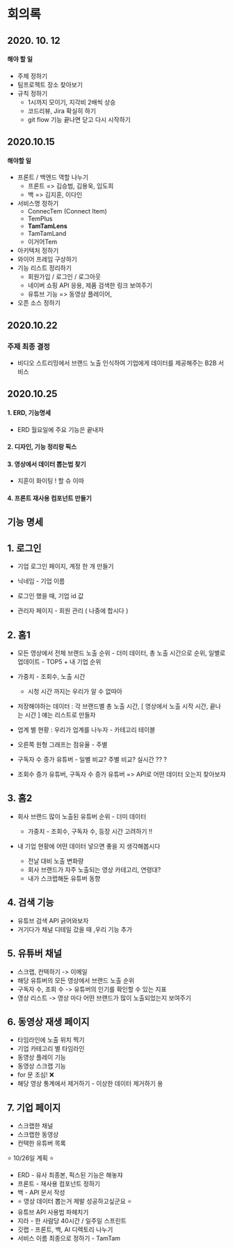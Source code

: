 # 회의록

## 2020. 10. 12

#### 해야 할 일

- 주제 정하기 
- 팀프로젝트 장소 찾아보기
- 규칙 정하기
  - 1시까지 모이기, 지각비 2배씩 상승
  - 코드리뷰, Jira 확실히 하기
  - git flow 기능 끝나면 닫고 다시 시작하기



## 2020.10.15

#### 해야할 일

- 프론트 / 백엔드 역할 나누기
  - 프론트 => 김승범, 김용욱, 임도희
  - 백 => 김지훈, 이다인 
- 서비스명 정하기
  - ConnecTem (Connect Item)
  - TemPlus
  - **TamTamLens**
  - TamTamLand
  - 이거어Tem
- 아키텍처 정하기
- 와이어 프레임 구상하기
- 기능 리스트 정리하기 
  - 회원가입 / 로그인 / 로그아웃
  - 네이버 쇼핑 API 응용, 제품 검색한 링크 보여주기
  - 유튜브 기능 => 동영상 플레이어, 
- 오픈 소스 정하기



## 2020.10.22

### 주제 최종 결정

- 비디오 스트리밍에서 브랜드 노출 인식하여 기업에게 데이터를 제공해주는 B2B 서비스 



## 2020.10.25

#### 1. ERD, 기능명세

- ERD 월요일에 주요 기능은 끝내자

#### 2. 디자인, 기능 정리랑 픽스

#### 3. 영상에서 데이터 뽑는법 찾기 

- 지훈이 화이팅 !  할 슈 이따

#### 4. 프론트 재사용 컴포넌트 만들기





## 기능 명세

## 1. 로그인

- 기업 로그인 페이지, 계정 한 개 만들기 
- 닉네임 - 기업 이름 
- 로그인 했을 때, 기업 id 값 

- 관리자 페이지 - 회원 관리 ( 나중에 합시다 ) 



## 2. 홈1

- 모든 영상에서 전체 브랜드 노출 순위 - 더미 데이터, 총 노출 시간으로 순위, 일별로 업데이트 - TOP5 + 내 기업 순위
- 가중치 - 조회수, 노출 시간
  - 시청 시간 까지는 우리가 알 수 없따아
- 저장해야하는 데이터 : 각 브랜드별 총 노출 시간, [ 영상에서 노출 시작 시간, 끝나는 시간 ] 얘는 리스트로 만들자
- 업계 별 현황 : 우리가 업계를 나누자  - 카테고리 테이블
- 오른쪽 원형 그래프는 점유율  - 주별 

- 구독자 수 증가 유튜버 - 일별 비교? 주별 비교? 실시간 ?? ?
- 조회수 증가 유튜버, 구독자 수 증가 유튜버 => API로 어떤 데이터 오는지 찾아보쟈



## 3. 홈2

- 회사 브랜드 많이 노출된 유튜버 순위 - 더미 데이터

  - 가중치 - 조회수, 구독자 수, 등장 시간 고려하기 !!   

- 내 기업 현황에 어떤 데이터 넣으면 좋을 지 생각해봅시다 

  - 전날 대비 노출 변화량
  - 회사 브랜드가 자주 노출되는 영상 카테고리, 연령대? 
  - 내가 스크랩해둔 유튜버 동향 

  

## 4. 검색 기능

- 유튜브 검색 API 긁어와보자
- 거기다가 채널 디테일 갔을 때 ,우리 기능 추가



## 5. 유튜버 채널

- 스크랩, 컨택하기 -> 이메일 
- 해당 유튜버의 모든 영상에서 브랜드 노출 순위
- 구독자 수, 조회 수 -> 유튜버의 인기를 확인할 수 있는 지표
- 영상 리스트 -> 영상 마다 어떤 브랜드가 많이 노출되었는지 보여주기



## 6. 동영상 재생 페이지

- 타임라인에 노출 위치 찍기
- 기업 카테고리 별 타임라인
- 동영상 플레이 기능
- 동영상 스크랩 기능
- for 문 조심! :x:
- 해당 영상 통계에서 제거하기 - 이상한 데이터 제거하기 용



## 7. 기업 페이지

- 스크랩한 채널
- 스크랩한 동영상 
- 컨택한 유튜버 목록 





:star: 10/26일 계획 :star:

- ERD - 유사 최종본, 픽스된 기능은 해놓쟈
- 프론트 - 재사용 컴포넌트 정하기 
- 백 - API 문서 작성 
- :star: 영상 데이터 뽑는거 제발 성공하고싶군요 :star:
- 유튜브 API 사용법 파헤치기
- 지라 - 한 사람당 40시간 / 일주일 스프린트 
- 깃랩 - 프론트, 백, AI 디렉토리 나누기
- 서비스 이름 최종으로 정하기 - TamTam



